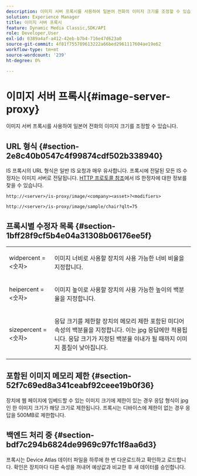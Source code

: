 ```yaml
---
description: 이미지 서버 프록시를 사용하여 일본어 전화의 이미지 크기를 조정할 수 있습니다.
solution: Experience Manager
title: 이미지 서버 프록시
feature: Dynamic Media Classic,SDK/API
role: Developer,User
exl-id: 0389a4af-a412-42eb-b7b4-716e47d623a0
source-git-commit: 4f81f755789613222a66bed2961117604ae19e62
workflow-type: tm+mt
source-wordcount: '239'
ht-degree: 0%

---
```


# 이미지 서버 프록시{#image-server-proxy}

이미지 서버 프록시를 사용하여 일본어 전화의 이미지 크기를 조정할 수 있습니다.

## URL 형식 {#section-2e8c40b0547c4f99874cdf502b338940}

IS 프록시의 URL 형식은 일반 IS 요청과 매우 유사합니다. 프록시에 전달된 모든 IS 수정자는 이미지 서버로 전달됩니다. [HTTP 프로토콜 참조](../../is-api/http-ref/image-serving-api-ref/c-http-protocol-reference/c-introduction/c-introduction.md#concept-dbbd5241bc6248ad9b9d7f6c635c311e)에서 IS 한정자에 대한 정보를 찾을 수 있습니다.

`http://<server>/is-proxy/image/<company><asset>?<modifiers>`

`http://<server>/is-proxy/image/sample/chair?qlt=75`

## 프록시별 수정자 목록 {#section-1bff28f9cf5b4e04a31308b06176ee5f}

<table id="simpletable_40C1DFB183B54A79BCF65D51ED480CE0"> 
 <tr class="strow"> 
  <td class="stentry"> <p><span class="codeph"> widpercent = &lt;숫자&gt;</span> </p></td> 
  <td class="stentry"> <p>이미지 너비로 사용할 장치의 사용 가능한 너비 비율을 지정합니다. </p></td> 
 </tr> 
 <tr class="strow"> 
  <td class="stentry"> <p><span class="codeph"> heipercent = &lt;숫자&gt;</span> </p></td> 
  <td class="stentry"> <p>이미지 높이로 사용할 장치의 사용 가능한 높이의 백분율을 지정합니다. </p></td> 
 </tr> 
 <tr class="strow"> 
  <td class="stentry"> <p><span class="codeph"> sizepercent = &lt;숫자&gt;</span> </p></td> 
  <td class="stentry"> <p>응답 크기를 제한할 장치의 메모리 제한 포함된 미디어 속성의 백분율을 지정합니다. 이는 jpg 응답에만 적용됩니다. 응답 크기가 지정된 백분율 이내가 될 때까지 이미지 품질이 낮아집니다. </p></td> 
 </tr> 
</table>

## 포함된 이미지 메모리 제한 {#section-52f7c69ed8a341ceabf92ceee19b0f36}

장치에 웹 페이지에 임베드할 수 있는 이미지 크기에 제한이 있는 경우 응답 형식이 jpg인 한 이미지 크기가 해당 크기로 제한됩니다. 프록시는 디바이스에 제한이 없는 경우 응답을 500MB로 제한합니다.

## 백엔드 처리 중 {#section-bdf7c294b6824de9969c97fc1f8aa6d3}

프록시는 Device Atlas 데이터 파일을 하루에 한 번 다운로드하고 확인하고 로드합니다. 확인은 장치마다 다른 속성을 꺼내어 예상값과 비교한 후 새 데이터를 승인합니다.
